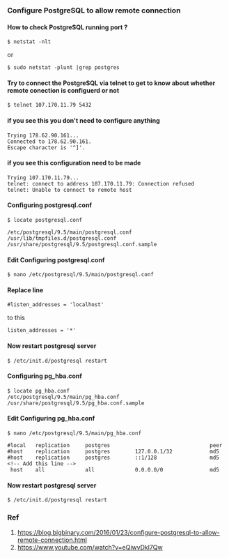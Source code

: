 ### Configure PostgreSQL to allow remote connection


<!-- How  to check postgress running port -->
#### How to check PostgreSQL running port ?
```
$ netstat -nlt
```
or 
```
$ sudo netstat -plunt |grep postgres
```

<!-- Try to connect the Postgres via telnet to get to know about whether remote conection is configuerd or not -->
#### Try to connect the PostgreSQL via telnet to get to know about whether remote conection is configuerd or not
```
$ telnet 107.170.11.79 5432
```

#### if you see this you don't need to configure anything 
<!--  if you see this conf is exist-->
```
Trying 178.62.90.161...
Connected to 178.62.90.161.
Escape character is '^]'.
```

#### if you see this configuration need to be made
<!--  if you see this connection need to be made -->
```
Trying 107.170.11.79...
telnet: connect to address 107.170.11.79: Connection refused
telnet: Unable to connect to remote host
```

#### Configuring postgresql.conf
<!--  1. Configuring postgresql.conf -->
```
$ locate postgresql.conf
```

```
/etc/postgresql/9.5/main/postgresql.conf
/usr/lib/tmpfiles.d/postgresql.conf
/usr/share/postgresql/9.5/postgresql.conf.sample
```

#### Edit Configuring postgresql.conf
```
$ nano /etc/postgresql/9.5/main/postgresql.conf
```

<!-- replace line   -->
#### Replace line 
```
#listen_addresses = 'localhost' 
```
to this
```
listen_addresses = '*'
```

#### Now restart postgresql server
<!--  Now restart postgresql server -->
```
$ /etc/init.d/postgresql restart
```

#### Configuring pg_hba.conf
<!-- 2. Configuring pg_hba.conf  -->
```
$ locate pg_hba.conf
/etc/postgresql/9.5/main/pg_hba.conf
/usr/share/postgresql/9.5/pg_hba.conf.sample
```

#### Edit Configuring pg_hba.conf
```
$ nano /etc/postgresql/9.5/main/pg_hba.conf
```

```
#local   replication     postgres                                peer
#host    replication     postgres        127.0.0.1/32            md5
#host    replication     postgres        ::1/128                 md5
<!-- Add this line -->
 host    all             all             0.0.0.0/0               md5
 ```

#### Now restart postgresql server
<!--  Now restart postgresql server -->
```
$ /etc/init.d/postgresql restart
```


### Ref
1. https://blog.bigbinary.com/2016/01/23/configure-postgresql-to-allow-remote-connection.html
2. https://www.youtube.com/watch?v=eQiwvDkl7Qw

